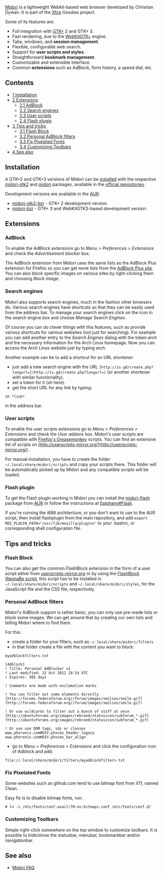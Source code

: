 [Midori](http://midori-browser.org) is a lightweight Webkit-based web browser developed by Christian Dywan. It is part of the [Xfce](/index.php/Xfce "Xfce") Goodies project.

Some of its features are:

*   Full integration with [GTK+](/index.php/GTK%2B "GTK+") 2 and GTK+ 3.
*   Fast rendering, due to the [WebKitGTK+](https://en.wikipedia.org/wiki/WebKit "wikipedia:WebKit") engine.
*   Tabs, windows, and **session management**.
*   Flexible, configurable web search.
*   Support for **user scripts and styles**.
*   Straightforward **bookmark management**.
*   Customizable and extensible interface.
*   Common **extensions** such as AdBlock, form history, a speed dial, etc.

## Contents

*   [1 Installation](#Installation)
*   [2 Extensions](#Extensions)
    *   [2.1 AdBlock](#AdBlock)
    *   [2.2 Search engines](#Search_engines)
    *   [2.3 User scripts](#User_scripts)
    *   [2.4 Flash plugin](#Flash_plugin)
*   [3 Tips and tricks](#Tips_and_tricks)
    *   [3.1 Flash Block](#Flash_Block)
    *   [3.2 Personal AdBlock filters](#Personal_AdBlock_filters)
    *   [3.3 Fix Pixelated Fonts](#Fix_Pixelated_Fonts)
    *   [3.4 Customizing Toolbars](#Customizing_Toolbars)
*   [4 See also](#See_also)

## Installation

A GTK+2 and GTK+3 versions of Midori can be [installed](/index.php/Pacman "Pacman") with the respective [midori-gtk2](https://www.archlinux.org/packages/?name=midori-gtk2) and [midori](https://www.archlinux.org/packages/?name=midori) packages, available in the [official repositories](/index.php/Official_repositories "Official repositories").

Development versions are available in the [AUR](/index.php/AUR "AUR"):

*   [midori-gtk2-bzr](https://aur.archlinux.org/packages/midori-gtk2-bzr/) - GTK+ 2 development version.
*   [midori-bzr](https://aur.archlinux.org/packages/midori-bzr/) - GTK+ 3 and WebKitGTK3-based development version.

## Extensions

### AdBlock

To enable the AdBlock extensions go to *Menu > Preferences > Extensions* and check the *Advertisement blocker* box.

The AdBlock extension from Midori uses the same lists as the AdBlock Plus extension for Firefox so you can get more lists from the [AdBlock Plus site](http://easylist.adblockplus.org/en/). You can also block specific images on various sites by right-clicking them and choosing *Block image*.

### Search engines

Midori also supports search engines, much in the fashion other browsers do. Various search engines have shortcuts so that they can be easily used from the address bar. To manage your search engines click on the icon in the search engine box and choose *Manage Search Engines*.

Of course you can do clever things with this features, such as provide various shortcuts for various websites (not just for searching). For example you can add another entry to the *Search Engines* dialog with the token *arch* and the necessary information for the Arch Linux homepage. Now you can access the Arch Linux website just by typing *arch*.

Another example can be to add a shortcut for an URL shortener:

*   just add a new search engine with the URL `[http://is.gd/create.php?longurl=](http://is.gd/create.php?longurl=)` (or another shortener with similar functionality).
*   set a token for it (*sh* here).
*   get the short URL for any link by typing:

```
sh *link*

```

in the address bar.

### User scripts

To enable the user scripts extensions go to *Menu > Preferences > Extensions* and check the *User addons* box. Midori's user scripts are compatible with [Firefox's Greasemonkey](https://addons.mozilla.org/en-US/firefox/addon/greasemonkey/) scripts. You can find an extensive list of scripts on [http://userscripts-mirror.org/](http://userscripts-mirror.org/) .

For manual installation, you have to create the folder `~/.local/share/midori/scripts` and copy your scripts there. This folder will be automatically picked up by Midori and any compatible scripts will be loaded.

### Flash plugin

To get the Flash plugin working in Midori you can install the [midori-flash](https://aur.archlinux.org/packages/midori-flash/) package from [AUR](/index.php/AUR "AUR") or follow the instructions at [Epiphany#Flash](/index.php/Epiphany#Flash "Epiphany").

If you're running the i686 architecture, or you don't want to use to the AUR script, then install flashplugin from the main repository, and add `export MOZ_PLUGIN_PATH="/usr/lib/mozilla/plugins"` to your .bashrc, or corresponding shell configuration file.

## Tips and tricks

### Flash Block

You can also get the common FlashBlock extension in the form of a user script either from [userscripts-mirror.org](http://userscripts-mirror.org/scripts/show/46673) or by using the [FlashBlock WannaBe script](http://rightfootin.blogspot.fr/2009/04/flashblock-wannabe.html), this script has to be installed in `~/.local/share/midori/scripts` and `~/.local/share/midori/styles`, for the JavaScript file and the CSS file, respectively.

### Personal AdBlock filters

Midori's AdBlock support is rather basic, you can only use pre-made lists or block some images. We can get around that by creating our own lists and telling Midori where to find them.

For this:

*   create a folder for your filters, such as `~/.local/share/midori/filters`
*   in that folder create a file with the content you want to block:

 `myadblockfilters.txt` 
```
[Adblock]
! Title: Personal AdBlocker v1
! Last modified: 31 Oct 2012 18:14 UTC
! Expires: 365 days

! Comments are made with exclamation marks

! You can filter out some elements directly
[http://forums.fedoraforum.org//forum/images/smilies/smile.gif](http://forums.fedoraforum.org//forum/images/smilies/smile.gif)

! Or use wildcards to filter out a bunch of stuff at once
[http://ubuntuforums.org/images/rebrand/statusicon/subforum_*.gif](http://ubuntuforums.org/images/rebrand/statusicon/subforum_*.gif)

! Or use use DOM tags, ids or classes
www.phoronix.com#DIV.phxcms_header_legacy
www.phoronix.com#DIV.phxcms_bar_align

```

*   go to *Menu > Preferences > Extensions* and click the configuration icon of Adblock and add:

```
file://.local/share/midori/filters/myadblockfilters.txt

```

### Fix Pixelated Fonts

Some websites such as github.com tend to use bitmap font from X11, named Clean.

Easy fix is to disable bitmap fonts, run:

```
# ln -s /etc/fonts/conf.avail/70-no-bitmaps.conf /etc/fonts/conf.d/

```

### Customizing Toolbars

Simple right-click somewhere on the top window to customize toolbars. It is possible to hide/show the statusbar, menubar, bookmarkbar and/or navigationbar.

## See also

*   [Midori FAQ](http://wiki.xfce.org/midori/faq)